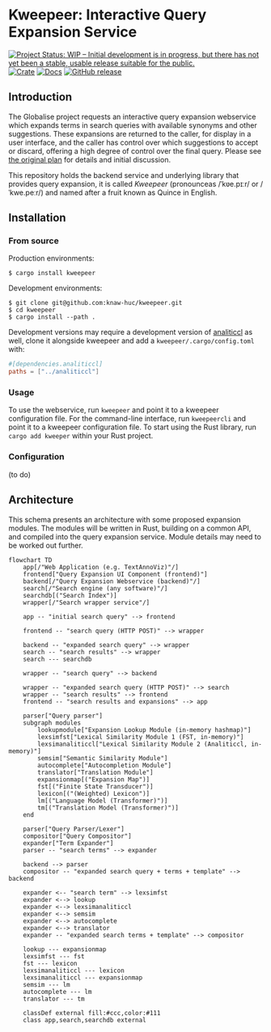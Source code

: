 # Kweepeer: Interactive Query Expansion Service

[![Project Status: WIP – Initial development is in progress, but there has not yet been a stable, usable release suitable for the public.](https://www.repostatus.org/badges/latest/wip.svg)](https://www.repostatus.org/#wip)
[![Crate](https://img.shields.io/crates/v/kweepeer.svg)](https://crates.io/crates/kweepeer)
[![Docs](https://docs.rs/kweepeer/badge.svg)](https://docs.rs/kweepeer/)
[![GitHub release](https://img.shields.io/github/release/knaw-huc/kweepeer.svg)](https://github.com/knaw-huc/kweepeer/releases/)

## Introduction

The Globalise project requests an interactive query expansion webservice which expands terms in search queries with available synonyms and other suggestions. These expansions are returned to the caller, for display in a user interface, and the caller has control over which suggestions to accept or discard, offering a high degree of control over the final query. Please see [the original plan](PLAN.md) for details and initial discussion.

This repository holds the backend service and underlying library that provides query expansion, it is called *Kweepeer* (pronounceas /ˈkʋe.pɪːr/ or  /ˈkwe.peːr/) and named after a fruit known as Quince in English.


## Installation

### From source

Production environments:

```
$ cargo install kweepeer
```

Development environments:

```
$ git clone git@github.com:knaw-huc/kweepeer.git
$ cd kweepeer
$ cargo install --path .
```

Development versions may require a development version of
[analiticcl](https://github.com/proycon/analiticcl) as well, clone it alongside kweepeer and add a
`kweepeer/.cargo/config.toml` with:

```toml
#[dependencies.analiticcl]
paths = ["../analiticcl"]
```

### Usage

To use the webservice, run `kweepeer` and point it to a kweepeer configuration file.
For the command-line interface, run `kweepeercli` and point it to a kweepeer configuration file.
To start using the Rust library, run `cargo add kweeper` within your Rust project.

### Configuration

(to do)

## Architecture

This schema presents an architecture with some proposed expansion modules. The modules
will be written in Rust, building on a common API, and compiled into the query expansion service.
Module details may need to be worked out further.

```mermaid
flowchart TD
    app[/"Web Application (e.g. TextAnnoViz)"/]
    frontend["Query Expansion UI Component (frontend)"]
    backend[/"Query Expansion Webservice (backend)"/]
    search[/"Search engine (any software)"/]
    searchdb[("Search Index")]
    wrapper[/"Search wrapper service"/]

    app -- "initial search query" --> frontend

    frontend -- "search query (HTTP POST)" --> wrapper

    backend -- "expanded search query" --> wrapper
    search -- "search results" --> wrapper
    search --- searchdb

    wrapper -- "search query" --> backend

    wrapper -- "expanded search query (HTTP POST)" --> search
    wrapper -- "search results" --> frontend
    frontend -- "search results and expansions" --> app

    parser["Query parser"]
    subgraph modules 
        lookupmodule["Expansion Lookup Module (in-memory hashmap)"]
        lexsimfst["Lexical Similarity Module 1 (FST, in-memory)"]
        lexsimanaliticcl["Lexical Similarity Module 2 (Analiticcl, in-memory)"]
        semsim["Semantic Similarity Module"]
        autocomplete["Autocompletion Module"]
        translator["Translation Module"]
        expansionmap[("Expansion Map")]
        fst[("Finite State Transducer")]
        lexicon[("(Weighted) Lexicon")]
        lm[("Language Model (Transformer)")]
        tm[("Translation Model (Transformer)")]
    end

    parser["Query Parser/Lexer"]
    compositor["Query Compositor"]
    expander["Term Expander"]
    parser -- "search terms" --> expander

    backend --> parser
    compositor -- "expanded search query + terms + template" --> backend

    expander <-- "search term" --> lexsimfst
    expander <--> lookup
    expander <--> lexsimanaliticcl
    expander <--> semsim
    expander <--> autocomplete
    expander <--> translator
    expander -- "expanded search terms + template" --> compositor

    lookup --- expansionmap
    lexsimfst --- fst
    fst --- lexicon
    lexsimanaliticcl --- lexicon
    lexsimanaliticcl --- expansionmap
    semsim --- lm
    autocomplete --- lm
    translator --- tm

    classDef external fill:#ccc,color:#111
    class app,search,searchdb external
```

